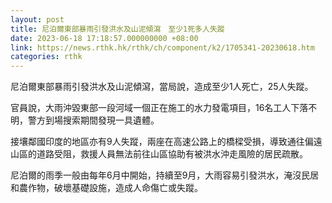```yaml
---
layout: post
title: 尼泊爾東部暴雨引發洪水及山泥傾瀉　至少1死多人失蹤
date: 2023-06-18 17:18:57.000000000 +08:00
link: https://news.rthk.hk/rthk/ch/component/k2/1705341-20230618.htm
categories: rthk
---
```


尼泊爾東部暴雨引發洪水及山泥傾瀉，當局說，造成至少1人死亡，25人失蹤。

官員說，大雨沖毀東部一段河域一個正在施工的水力發電項目，16名工人下落不明，警方到場搜索期間發現一具遺體。

接壤鄰國印度的地區亦有9人失蹤，兩座在高速公路上的橋樑受損，導致通往偏遠山區的道路受阻，救援人員無法前往山區協助有被洪水沖走風險的居民疏散。

尼泊爾的雨季一般由每年6月中開始，持續至9月，大雨容易引發洪水，淹沒民居和農作物，破壞基礎設施，造成人命傷亡或失蹤。
